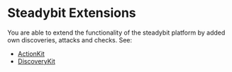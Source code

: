 # Steadybit Extensions

You are able to extend the functionality of the steadybit platform by added own discoveries, attacks and checks. See:

* [ActionKit](https://github.com/steadybit/action-kit)
* [DiscoveryKit](https://github.com/steadybit/discovery-kit)
